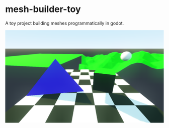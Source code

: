# mesh-builder-toy
A toy project building meshes programmatically in godot.

![Screen](/Assets/example.png)
